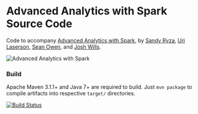 Advanced Analytics with Spark Source Code
=========================================

Code to accompany [Advanced Analytics with Spark](http://shop.oreilly.com/product/0636920035091.do), 
by [Sandy Ryza](https://github.com/sryza), [Uri Laserson](https://github.com/laserson), 
[Sean Owen](https://github.com/srowen), and [Josh Wills](https://github.com/jwills).

![Advanced Analytics with Spark](http://akamaicovers.oreilly.com/images/0636920035091/rc_lrg.jpg)

### Build

Apache Maven 3.1.1+ and Java 7+ are required to build. Just `mvn package` to compile artifacts
into respective `target/` directories.

[![Build Status](https://travis-ci.org/sryza/aas.png?branch=master)](https://travis-ci.org/sryza/aas)
